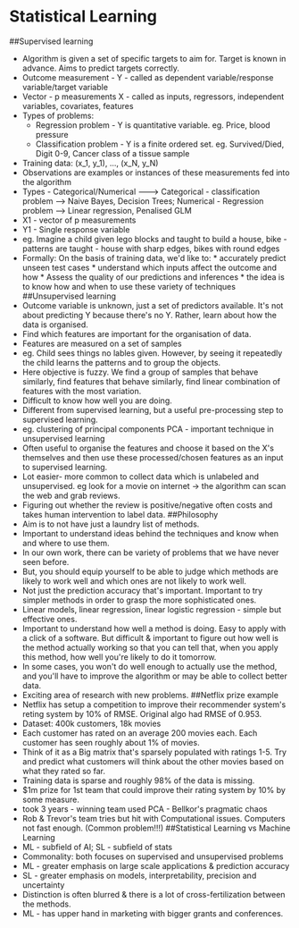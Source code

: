 # Statistical Learning

##Supervised learning 
 - Algorithm is given a set of specific targets to aim for. Target is known in advance. Aims to predict targets correctly.
 - Outcome measurement - Y - called as dependent variable/response variable/target variable
 - Vector - p measurements X - called as inputs, regressors, independent variables, covariates, features
 - Types of problems:
   * Regression problem - Y is quantitative variable. eg. Price, blood pressure
   * Classification problem - Y is a finite ordered set. eg. Survived/Died, Digit 0-9, Cancer class of a tissue sample
 - Training data: (x_1, y_1), ..., (x_N, y_N)
 - Observations are examples or instances of these measurements fed into the algorithm
 - Types - Categorical/Numerical ---> Categorical - classification problem --> Naive Bayes, Decision Trees; Numerical - Regression problem --> Linear regression, Penalised GLM
 - X1 - vector of p measurements
 - Y1 - Single response variable
 - eg. Imagine a child given lego blocks and taught to build a house, bike - patterns are taught - house with sharp edges, bikes with round edges
 - Formally:
    On the basis of training data, we'd like to:
       * accurately predict unseen test cases
       * understand which inputs affect the outcome and how
       * Assess the quality of our predictions and inferences
       * the idea is to know how and when to use these variety of techniques
##Unsupervised learning
 - Outcome variable is unknown, just a set of predictors available. It's not about predicting Y because there's no Y. Rather, learn about how the data is organised.
 - Find which features are important for the organisation of data.
 - Features are measured on a set of samples
 - eg. Child sees things no lables given. However, by seeing it repeatedly the child learns the patterns and to group the objects.
 - Here objective is fuzzy. We find a group of samples that behave similarly, find features that behave similarly, find linear combination of features with the most variation.
 - Difficult to know how well you are doing.
 - Different from supervised learning, but a useful pre-processing step to supervised learning.
 - eg. clustering of principal components PCA - important technique in unsupervised learning
 - Often useful to organise the features and choose it based on the X's themselves and then use these processed/chosen features as an input to supervised learning.
 - Lot easier- more common to collect data which is unlabeled and unsupervised. eg look for a movie on internet -> the algorithm can scan the web and grab reviews.
 - Figuring out whether the review is positive/negative often costs and takes human intervention to label data. 
##Philosophy
 - Aim is to not have just a laundry list of methods.
 - Important to understand ideas behind the techniques and know when and where to use them.
 - In our own work, there can be variety of problems that we have never seen before.
 - But, you should equip yourself to be able to judge which methods are likely to work well and which ones are not likely to work well.
 - Not just the prediction accuracy that's important. Important to try simpler methods in order to grasp the more sophisticated ones.
 - Linear models, linear regression, linear logistic regression - simple but effective ones.
 - Important to understand how well a method is doing. Easy to apply with a click of a software. But difficult & important to figure out how well is the method actually
   working so that you can tell that, when you apply this method, how well you're likely to do it tomorrow.
 - In some cases, you won't do well enough to actually use the method, and you'll have to improve the algorithm or may be able to collect better data.
 - Exciting area of research with new problems.
##Netflix prize example
 - Netflix has setup a competition to improve their recommender system's reting system by 10% of RMSE. Original algo had RMSE of 0.953.
 - Dataset: 400k customers, 18k movies
 - Each customer has rated on an average 200 movies each. Each customer has seen roughly about 1% of movies.
 - Think of it as a Big matrix that's sparsely populated with ratings 1-5. Try and predict what customers will think about the other movies based on what they rated so far.
 - Training data is sparse and roughly 98% of the data is missing.
 - $1m prize for 1st team that could improve their rating system by 10% by some measure.
 - took 3 years - winning team used PCA - Bellkor's pragmatic chaos
 - Rob & Trevor's team tries but hit with Computational issues. Computers not fast enough. (Common problem!!!)
##Statistical Learning vs Machine Learning
 - ML - subfield of AI; SL - subfield of stats
 - Commonality: both focuses on supervised and unsupervised problems
 - ML - greater emphasis on large scale applications & prediction accuracy
 - SL - greater emphasis on models, interpretability, precision and uncertainty
 - Distinction is often blurred & there is a lot of cross-fertilization between the methods.
 - ML - has upper hand in marketing with bigger grants and conferences.  

   
 
